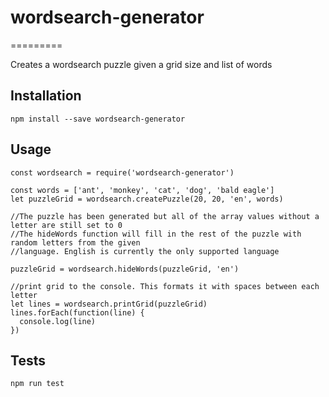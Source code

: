# wordsearch-generator
=========

Creates a wordsearch puzzle given a grid size and list of words

## Installation

  `npm install --save wordsearch-generator`

## Usage

    const wordsearch = require('wordsearch-generator')

    const words = ['ant', 'monkey', 'cat', 'dog', 'bald eagle']
    let puzzleGrid = wordsearch.createPuzzle(20, 20, 'en', words)

    //The puzzle has been generated but all of the array values without a letter are still set to 0
    //The hideWords function will fill in the rest of the puzzle with random letters from the given 
    //language. English is currently the only supported language

    puzzleGrid = wordsearch.hideWords(puzzleGrid, 'en')

    //print grid to the console. This formats it with spaces between each letter
    let lines = wordsearch.printGrid(puzzleGrid)
    lines.forEach(function(line) {
      console.log(line)
    })

## Tests

  `npm run test`